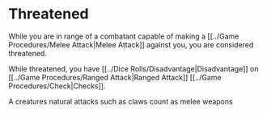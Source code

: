 # Threatened

While you are in range of a combatant capable of making a [[../Game Procedures/Melee Attack\|Melee Attack]] against you, you are considered threatened.

While threatened, you have [[../Dice Rolls/Disadvantage\|Disadvantage]] on [[../Game Procedures/Ranged Attack\|Ranged Attack]] [[../Game Procedures/Check\|Checks]].

A creatures natural attacks such as claws count as melee weapons